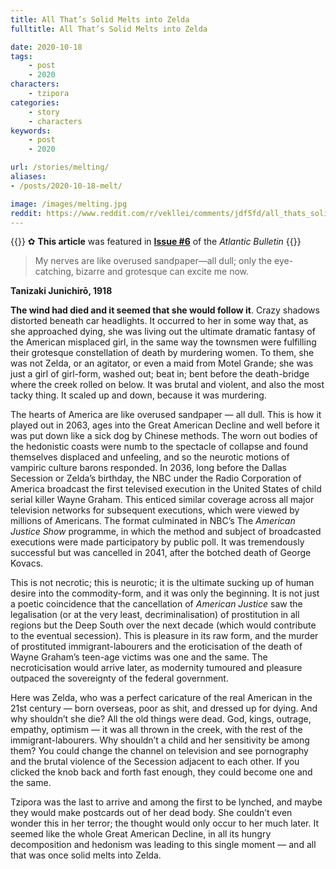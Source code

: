 ```yaml
---
title: All That’s Solid Melts into Zelda
fulltitle: All That’s Solid Melts into Zelda

date: 2020-10-18
tags:
    - post
    - 2020
characters:
    - tzipora
categories:
    - story
    - characters
keywords:
    - post
    - 2020

url: /stories/melting/
aliases:
- /posts/2020-10-18-melt/

image: /images/melting.jpg
reddit: https://www.reddit.com/r/vekllei/comments/jdf5fd/all_thats_solid_melts_into_zelda/
---
```

{{<note story>}}
✿ **This article** was featured in [**Issue #6**](/news/bulletin/2020/6) of the *Atlantic Bulletin*
{{</note>}}

>My nerves are like overused sandpaper—all dull; only the eye-catching, bizarre and grotesque can excite me now.

**Tanizaki Junichirō, 1918**

**The wind had died and it seemed that she would follow it**. Crazy shadows distorted beneath car headlights. It occurred to her in some way that, as she approached dying, she was living out the ultimate dramatic fantasy of the American misplaced girl, in the same way the townsmen were fulfilling their grotesque constellation of death by murdering women. To them, she was not Zelda, or an agitator, or even a maid from Motel Grande; she was just a girl of girl-form, washed out; beat in; bent before the death-bridge where the creek rolled on below. It was brutal and violent, and also the most tacky thing. It scaled up and down, because it was murdering.

The hearts of America are like overused sandpaper — all dull. This is how it played out in 2063, ages into the Great American Decline and well before it was put down like a sick dog by Chinese methods. The worn out bodies of the hedonistic coasts were numb to the spectacle of collapse and found themselves displaced and unfeeling, and so the neurotic motions of vampiric culture barons responded. In 2036, long before the Dallas Secession or Zelda’s birthday, the NBC under the Radio Corporation of America broadcast the first televised execution in the United States of child serial killer Wayne Graham. This enticed similar coverage across all major television networks for subsequent executions, which were viewed by millions of Americans. The format culminated in NBC’s The *American Justice Show* programme, in which the method and subject of broadcasted executions were made participatory by public poll. It was tremendously successful but was cancelled in 2041, after the botched death of George Kovacs.

This is not necrotic; this is neurotic; it is the ultimate sucking up of human desire into the commodity-form, and it was only the beginning. It is not just a poetic coincidence that the cancellation of *American Justice* saw the legalisation (or at the very least, decriminalisation) of prostitution in all regions but the Deep South over the next decade (which would contribute to the eventual secession). This is pleasure in its raw form, and the murder of prostituted immigrant-labourers and the eroticisation of the death of Wayne Graham’s teen-age victims was one and the same. The necroticisation would arrive later, as modernity tumoured and pleasure outpaced the sovereignty of the federal government.

Here was Zelda, who was a perfect caricature of the real American in the 21st century — born overseas, poor as shit, and dressed up for dying. And why shouldn’t she die? All the old things were dead. God, kings, outrage, empathy, optimism — it was all thrown in the creek, with the rest of the immigrant-labourers. Why shouldn’t a child and her sensitivity be among them? You could change the channel on television and see pornography and the brutal violence of the Secession adjacent to each other. If you clicked the knob back and forth fast enough, they could become one and the same.

Tzipora was the last to arrive and among the first to be lynched, and maybe they would make postcards out of her dead body. She couldn’t even wonder this in her terror; the thought would only occur to her much later. It seemed like the whole Great American Decline, in all its hungry decomposition and hedonism was leading to this single moment — and all that was once solid melts into Zelda.
